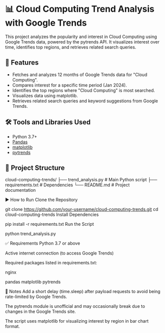 # 📊 Cloud Computing Trend Analysis with Google Trends

This project analyzes the popularity and interest in Cloud Computing using Google Trends data, powered by the pytrends API. It visualizes interest over time, identifies top regions, and retrieves related search queries.

## 🔧 Features

- Fetches and analyzes 12 months of Google Trends data for "Cloud Computing".
- Compares interest for a specific time period (Jan 2024).
- Identifies the top regions where "Cloud Computing" is most searched.
- Visualizes data using matplotlib.
- Retrieves related search queries and keyword suggestions from Google Trends.

## 🛠 Tools and Libraries Used

- Python 3.7+
- [Pandas](https://pandas.pydata.org/)
- [matplotlib](https://matplotlib.org/)
- [pytrends](https://github.com/GeneralMills/pytrends)

## 📁 Project Structure


cloud-computing-trends/
├── trend_analysis.py      # Main Python script
├── requirements.txt       # Dependencies
└── README.md              # Project documentation

▶️ How to Run
Clone the Repository

git clone https://github.com/your-username/cloud-computing-trends.git
cd cloud-computing-trends
Install Dependencies


pip install -r requirements.txt
Run the Script

python trend_analysis.py


✅ Requirements
Python 3.7 or above

Active internet connection (to access Google Trends)

Required packages listed in requirements.txt:

nginx

pandas
matplotlib
pytrends


📌 Notes
Add a short delay (time.sleep) after payload requests to avoid being rate-limited by Google Trends.

The pytrends module is unofficial and may occasionally break due to changes in the Google Trends site.

The script uses matplotlib for visualizing interest by region in bar chart format.
